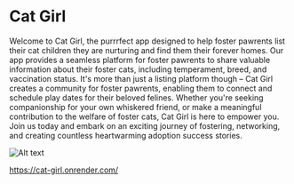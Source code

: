 # Cat Girl
Welcome to Cat Girl, the purrrfect app designed to help foster pawrents list their cat children they are nurturing and find them their forever homes. Our app provides a seamless platform for foster pawrents to share valuable information about their foster cats, including temperament, breed, and vaccination status. It's more than just a listing platform though – Cat Girl creates a community for foster pawrents, enabling them to connect and schedule play dates for their beloved felines. Whether you're seeking companionship for your own whiskered friend, or make a meaningful contribution to the welfare of foster cats, Cat Girl is here to empower you. Join us today and embark on an exciting journey of fostering, networking, and creating countless heartwarming adoption success stories.

![Alt text](https://i.imgur.com/k7Nxy1T.jpg)

https://cat-girl.onrender.com/